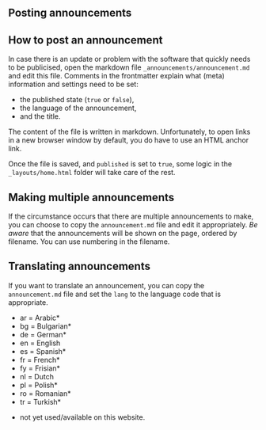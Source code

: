 Posting announcements
---------------------

## How to post an announcement

In case there is an update or problem with the software that quickly needs to be publicised, open the markdown file `_announcements/announcement.md` and edit this file. Comments in the frontmatter explain what (meta) information and settings need to be set:

- the published state (`true` or `false`),
- the language of the announcement,
- and the title.

The content of the file is written in markdown. Unfortunately, to open links in a new browser window by default, you do have to use an HTML anchor link. 

Once the file is saved, and `published` is set to `true`, some logic in the `_layouts/home.html` folder will take care of the rest. 

## Making multiple announcements

If the circumstance occurs that there are multiple announcements to make, you can choose to copy the `announcement.md` file and edit it appropriately. *Be aware* that the announcements will be shown on the page, ordered by filename. You can use numbering in the filename.

## Translating announcements

If you want to translate an announcement, you can copy the `announcement.md` file and set the `lang` to the language code that is appropriate. 

- ar = Arabic*
- bg = Bulgarian*
- de = German*
- en = English
- es = Spanish*
- fr = French*
- fy = Frisian*
- nl = Dutch
- pl = Polish*
- ro = Romanian*
- tr = Turkish*

* not yet used/available on this website.
